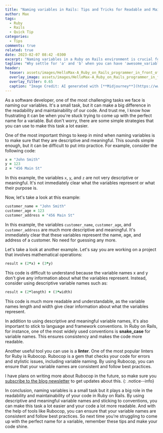 ```yaml
---
title: "Naming variables in Rails: Tips and Tricks for Readable and Maintainable Code"
author: Max
tags:
  - Ruby
  - Rails
  - Quick Tip
categories:
  - Tips
comments: true
related: true
date: 2023-02-07 08:42 -0300
excerpt: "Naming variables in a Ruby on Rails environment is crucial for code readability and maintainability. Using descriptive and meaningful names, sticking to conventions, and using linters like Rubocop can help make this task easier and improve the overall quality of the code." 
tagline: "Why settle for 'a' and 'b' when you can have 'awesome_variable' and 'best_variable'?"
header:
  teaser: assets/images/HelloMax-A_Ruby_on_Rails_programmer_in_front_of_the_computer_wr_1dccb719-bb59-4cf0-b9bd-3ec2e3c4f8de.png
  overlay_image: assets/images/HelloMax-A_Ruby_on_Rails_programmer_in_front_of_the_computer_wr_1dccb719-bb59-4cf0-b9bd-3ec2e3c4f8de.png
  overlay_filter: 0.65
  caption: "Image Credit: AI generated with [**Midjourney**](https://www.midjourney.com/){:target='_blank'}"
---
```

As a software developer, one of the most challenging tasks we face is naming our variables. It's a small task, but it can make a big difference in the readability and maintainability of our code. And trust me, I know how frustrating it can be when you're stuck trying to come up with the perfect name for a variable. But don't worry, there are some simple strategies that you can use to make this task a lot easier.

One of the most important things to keep in mind when naming variables is to make sure that they are descriptive and meaningful. This sounds simple enough, but it can be difficult to put into practice. For example, consider the following code:
~~~ruby
x = "John Smith"
y = 123
z = "456 Main St"
~~~
In this example, the variables `x`, `y`, and `z` are not very descriptive or meaningful. It's not immediately clear what the variables represent or what their purpose is.

Now, let's take a look at this example:
~~~ruby
customer_name = "John Smith"
customer_age = 123
customer_address = "456 Main St"
~~~

In this example, the variables `customer_name`, `customer_age`, and `customer_address` are much more descriptive and meaningful. It's immediately clear that these variables represent the name, age, and address of a customer. No need for guessing any more.

Let's take a look at another example. Let's say you are working on a project that involves mathematical operations:
~~~ruby
result = (2*x) + (3*y)
~~~

This code is difficult to understand because the variable names x and y don't give any information about what the variables represent. Instead, consider using descriptive variable names such as:
~~~ruby
result = (2*length) + (3*width)
~~~
This code is much more readable and understandable, as the variable names length and width give clear information about what the variables represent.

In addition to using descriptive and meaningful variable names, it's also important to stick to language and framework conventions. In Ruby on Rails, for instance, one of the most widely used conventions is **snake_case** for variable names. This ensures consistency and makes the code more readable.

Another useful tool you can use is a **linter**. One of the most popular linters for Ruby is Rubocop. Rubocop is a gem that checks your code for errors and stylistic issues, including variable naming. By using Rubocop, you can ensure that your variable names are consistent and follow best practices. 

I have plans on writing more about Rubocop in the future, so make sure you [subscribe to the blog newsletter](http://eepurl.com/igx0pj) to get updates about this.
{: .notice--info}

In conclusion, naming variables is a small task but it plays a big role in the readability and maintainability of your code in Ruby on Rails. By using descriptive and meaningful variable names and sticking to conventions, you can make this task a lot easier and your code a lot more readable. And with the help of tools like Rubocop, you can ensure that your variable names are consistent and follow best practices. So next time you're struggling to come up with the perfect name for a variable, remember these tips and make your code shine.
